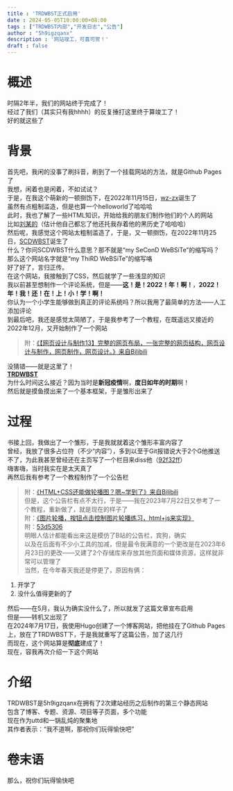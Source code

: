 ```yaml
---
title : 'TRDWBST正式启用'
date : 2024-05-05T10:00:00+08:00
tags : ["TRDWBST内部","开发日志","公告"]
author : "5h9igzqanx"
description : '网站竣工，可喜可贺！'
draft : false
---
```


# 概述

时隔2年半，我们的网站终于完成了！  
经过了我们（其实只有我hhhh）的反复捶打这里终于算竣工了！  
好的就这些了  

# 背景

首先吧，我闲的没事了刷抖音，刷到了一个挂载网站的方法，就是Github Pages了  
我想，闲着也是闲着，不如试试？  
于是，在我这个萌新的一顿捯饬下，在2022年11月15日，[wz-zx](https://5h9igzqanx.github.io/wz-zx/)诞生了  
虽然有点粗制滥造，但是也算一个helloworld了哈哈哈  
此时，我也了解了一些HTML知识，开始给我的朋友们制作他们的个人的网站  
比如[刘某的](https://liuyuwangllk.github.io/liuywllk666/)（估计他自己都忘了他还托我存着他的黑历史了哈哈哈）  
然后呢，我感觉这个网站太粗制滥造了，于是，又一顿捯饬，在2022年11月25日，[SCDWBST](https://5h9igzqanx.github.io/SCDWBST/)诞生了  
什么？你问SCDWBST什么意思？那不就是“my SeConD WeBSiTe”的缩写吗？  
那么这个网站名字就是“my ThiRD WeBSiTe”的缩写咯  
好了好了，言归正传。  
在这个网站，我接触到了CSS，然后就学了一些浅显的知识  
我以前甚至想制作一个评论系统，但是——**这！是！2022！年！啊！**，**2022！年！我！还！在！上！小！学！啊！**  
你认为一个小学生能够做到真正的评论系统吗？所以我用了最简单的方法——人工添加评论  
到最后吧，我还是感觉太简陋了，于是我参考了一个教程，在既遥远又接近的2022年12月，又开始制作了一个网站  
> 附：[《【网页设计与制作13】完整的网页布局，一张完整的网页结构，网页设计与制作，网页制作，网页设计。》来自Bilibili](https://www.bilibili.com/video/BV1sG411x77z/?spm_id_from=333.337.search-card.all.click&vd_source=dc8bb826ff686b2200b9b618418072a3)  

没猜错——就是这里了！  
[**TRDWBST**](https://5h9igzqanx.github.io/TRDWBST)  
为什么时间这么接近？因为当时是**新冠疫情**啊，**度日如年的时期**啊！  
然后就是摸鱼摸出来了一个基本框架，于是雏形出来了  

# 过程

书接上回，我做出了一个雏形，于是我就就着这个雏形丰富内容了  
曾经，我放了很多占位符（不少“内容”），多到以至于Git报错说大于2个G他推送不了，为此我甚至曾经还在主页写了一个栏目来diss他（[92f32ff](https://github.com/5h9igzqanx/TRDWBST/commit/92f32ff47f99cfacecaf6b4d00d149b3e76985ea)）  
嗨害嗨，当时我实在是太天真了  
再然后我有参考了一个教程制作了一个公告栏  
> 附：[《HTML+CSS还能做轮播图？嗯~学到了》来自Bilibili](https://www.bilibili.com/video/BV1354y1k7gQ/)  
但是，这个公告栏有点不太行，于是——我在2023年7月22日又参考了一个教程，重新做了，就是现在的样子了  
> 附：[《图片轮播，按钮点击控制图片轮播练习，html+js来实现》](https://www.bilibili.com/video/BV15D4y1s7Si/)  
> 附：[53d5306](https://github.com/5h9igzqanx/TRDWBST/commit/53d5306dfb22f96483ea40bd4368c1afd5e974f4)  
明眼人估计都能看出来这是模仿了B站的公告栏，宾狗，确实  
以及在后面有不少小工具的加减，但是最令我满意的一个更改是在2023年6月23日的更改——又建了2个存储库来存放其他页面和媒体资源，这样就非常可以管理了  
当然，在今年春天我还是停更了，原因有俩：

1. 开学了
2. 没什么值得更新的了

然后——在5月，我认为确实没什么了，所以就发了这篇文章宣布启用  
但是——转机又出现了  
在2024年7月17日，我使用Hugo创建了一个博客网站，把他挂在了Github Pages上，放在了TRDWBST下，于是我就重写了这篇公告，加了这几行  
而现在，这个网站算是**彻底**建成了！  
现在，容我再次介绍一下这个网站  

# 介绍

TRDWBST是5h9igzqanx在拥有了2次建站经历之后制作的第三个静态网站  
包含了博客、专题、资源、项目等子页面，多个功能  
现在作为uttd和一锅乱炖的聚集地  
其作者表示：“我不道啊，那祝你们玩得愉快吧”  

# 卷末语

那么，祝你们玩得愉快吧  
